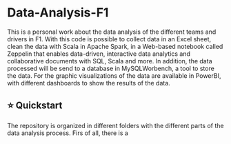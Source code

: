 # Data-Analysis-F1

This is a personal work about the data analysis of the different teams and drivers in F1. With this code is possible to collect data in an Excel sheet, clean the data with Scala in Apache Spark, in a Web-based notebook called Zeppelin that enables data-driven, interactive data analytics and collaborative documents with SQL, Scala and more. In addition, the data processed will be send to a database in MySQLWorbench, a tool to store the data. For the graphic visualizations of the data are available in PowerBI, with different dashboards to show the results of the data.

## ⭐ Quickstart

The repository is organized in different folders with the different parts of the data analysis process. Firs of all, there is a
